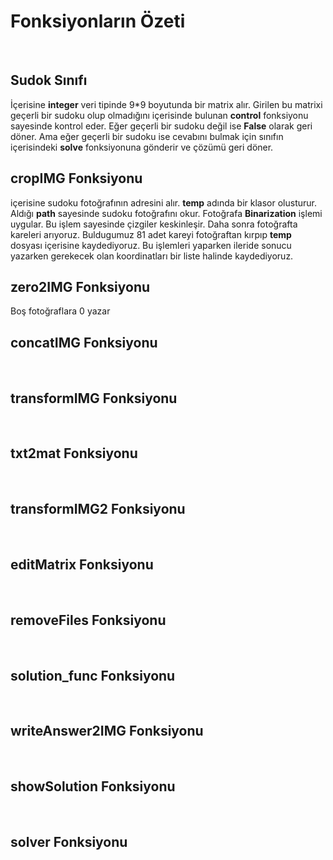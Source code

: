 
# Fonksiyonların Özeti
<br/>

## Sudok Sınıfı
İçerisine **integer** veri tipinde 9*9 boyutunda bir matrix alır. Girilen bu matrixi geçerli bir sudoku olup olmadığını içerisinde bulunan **control** fonksiyonu sayesinde kontrol eder. Eğer geçerli bir sudoku değil ise **False** olarak geri döner. Ama eğer geçerli bir sudoku ise cevabını bulmak için sınıfın içerisindeki **solve** fonksiyonuna gönderir ve çözümü geri döner.
<br/>

## cropIMG Fonksiyonu
içerisine sudoku fotoğrafının adresini alır. **temp** adında bir klasor olusturur. Aldığı **path** sayesinde sudoku fotoğrafını okur. Fotoğrafa **Binarization** işlemi uygular. Bu işlem sayesinde çizgiler keskinleşir. Daha sonra fotoğrafta kareleri arıyoruz. Buldugumuz 81 adet kareyi fotoğraftan kırpıp **temp** dosyası içerisine kaydediyoruz. Bu işlemleri yaparken ileride sonucu yazarken gerekecek olan koordinatları bir liste halinde kaydediyoruz. 
<br/>

## zero2IMG Fonksiyonu
Boş fotoğraflara 0 yazar
<br/>

## concatIMG Fonksiyonu
<br/>

## transformIMG Fonksiyonu
<br/>

## txt2mat Fonksiyonu
<br/>

## transformIMG2 Fonksiyonu
<br/>

## editMatrix Fonksiyonu
<br/>

## removeFiles Fonksiyonu
<br/>

## solution_func Fonksiyonu
<br/>

## writeAnswer2IMG Fonksiyonu
<br/>

## showSolution Fonksiyonu
<br/>

## solver Fonksiyonu
<br/>



